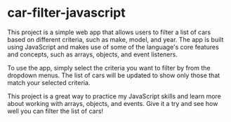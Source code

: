 # car-filter-javascript

This project is a simple web app that allows users to filter a list of cars based on different criteria, such as make, model, and year. The app is built using JavaScript and makes use of some of the language's core features and concepts, such as arrays, objects, and event listeners.

To use the app, simply select the criteria you want to filter by from the dropdown menus. The list of cars will be updated to show only those that match your selected criteria.

This project is a great way to practice my JavaScript skills and learn more about working with arrays, objects, and events. Give it a try and see how well you can filter the list of cars!
